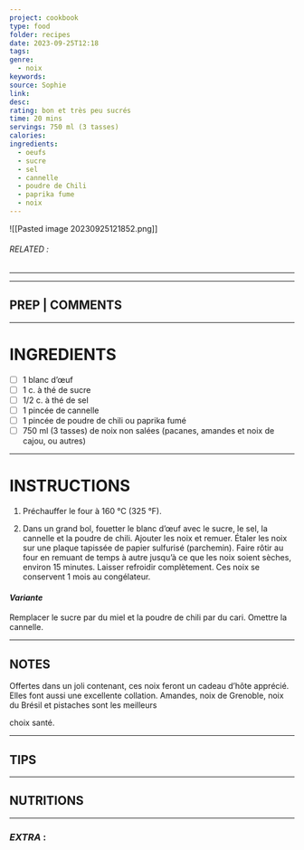 ```yaml
---
project: cookbook
type: food
folder: recipes
date: 2023-09-25T12:18
tags: 
genre:
  - noix
keywords: 
source: Sophie
link: 
desc: 
rating: bon et très peu sucrés
time: 20 mins
servings: 750 ml (3 tasses)
calories: 
ingredients:
  - oeufs
  - sucre
  - sel
  - cannelle
  - poudre de Chili
  - paprika fume
  - noix
---
```


![[Pasted image 20230925121852.png]]
###### *RELATED* : 
---


---
## PREP | COMMENTS



---
# INGREDIENTS

- [ ] 1 blanc d’œuf
- [ ] 1 c. à thé de sucre
- [ ] 1/2 c. à thé de sel
- [ ] 1 pincée de cannelle
- [ ] 1 pincée de poudre de chili ou paprika fumé
- [ ] 750 ml (3 tasses) de noix non salées (pacanes, amandes et noix de cajou, ou autres)

---
# INSTRUCTIONS

1. Préchauffer le four à 160 °C (325 °F).
    
2. Dans un grand bol, fouetter le blanc d’œuf avec le sucre, le sel, la cannelle et la poudre de chili. Ajouter les noix et remuer. Étaler les noix sur une plaque tapissée de papier sulfurisé (parchemin). Faire rôtir au four en remuant de temps à autre jusqu’à ce que les noix soient sèches, environ 15 minutes. Laisser refroidir complètement. Ces noix se conservent 1 mois au congélateur.

#### _Variante_

Remplacer le sucre par du miel et la poudre de chili par du cari. Omettre la cannelle.

---
## NOTES

Offertes dans un joli contenant, ces noix feront un cadeau d’hôte apprécié. Elles font aussi une excellente collation. Amandes, noix de Grenoble, noix du Brésil et pistaches sont les meilleurs

choix santé.

---
## TIPS



---
## NUTRITIONS



---
### *EXTRA* :



